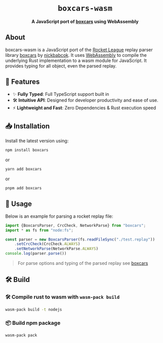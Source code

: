 <div align="center">

  <h1><code>boxcars-wasm</code></h1>

<strong>A JavaScript port of <a href="https://github.com/nickbabcock/boxcars">boxcars</a> using WebAssembly</strong>
</div>

## About

boxcars-wasm is a JavaScript port of the [Rocket League](http://www.rocketleaguegame.com/) replay parser library [boxcars](https://github.com/nickbabcock/boxcars) by [nickbabcok](https://github.com/nickbabcock).
It uses [WebAssembly](https://github.com/rustwasm/wasm-pack) to compile the underlying Rust implementation to a wasm module for JavaScript. It provides typing for all object, even the parsed replay.

## 🚀 Features

- ✨ **Fully Typed**: Full TypeScript support built in
- 🛠️ **Intuitive API**: Designed for developer productivity and ease of use.
- ⚡  **Lightweight and Fast**: Zero Dependencies & Rust execution speed

## 📥 Installation

Install the latest version using:

```bash
npm install boxcars
```

or

```bash
yarn add boxcars
```

or

```bash
pnpm add boxcars
```

## 📝 Usage
Below is an example for parsing a rocket replay file:

```typescript
import {BoxcarsParser, CrcCheck, NetworkParse} from "boxcars";
import * as fs from "node:fs";

const parser = new BoxcarsParser(fs.readFileSync("./test.replay"))
    .setCrcCheck(CrcCheck.ALWAYS)
    .setNetworkParse(NetworkParse.ALWAYS)
console.log(parser.parse())
```

> For parse options and typing of the parsed replay see [boxcars](https://github.com/nickbabcock/boxcars)

## 🛠 Build

### 🛠 Compile rust to wasm with `wasm-pack build`

```bash
wasm-pack build -t nodejs
```

### 📦 Build npm package

```bash
wasm-pack pack
```